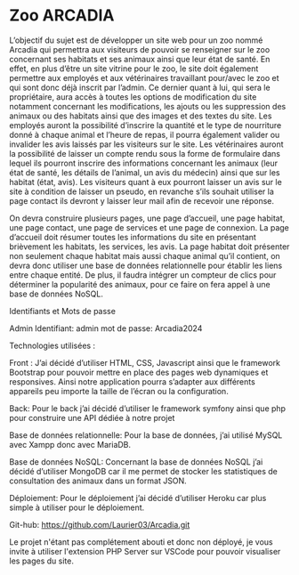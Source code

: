 # Zoo ARCADIA
L’objectif du sujet est de développer un site web pour un zoo nommé Arcadia qui
permettra aux visiteurs de pouvoir se renseigner sur le zoo concernant ses habitats et ses
animaux ainsi que leur état de santé. En effet, en plus d’être un site vitrine pour le zoo, le
site doit également permettre aux employés et aux vétérinaires travaillant pour/avec le
zoo et qui sont donc déjà inscrit par l’admin. Ce dernier quant à lui, qui sera le propriétaire,
aura accès à toutes les options de modification du site notamment concernant les
modifications, les ajouts ou les suppression des animaux ou des habitats ainsi que des
images et des textes du site. Les employés auront la possibilité d’inscrire la quantité et le
type de nourriture donné à chaque animal et l’heure de repas, il pourra également valider
ou invalider les avis laissés par les visiteurs sur le site. Les vétérinaires auront la possibilité
de laisser un compte rendu sous la forme de formulaire dans lequel ils pourront inscrire
des informations concernant les animaux (leur état de santé, les détails de l’animal, un avis
du médecin) ainsi que sur les habitat (état, avis). Les visiteurs quant à eux pourront laisser
un avis sur le site à condition de laisser un pseudo, en revanche s’ils souhait utiliser la page
contact ils devront y laisser leur mail afin de recevoir une réponse.

On devra construire plusieurs pages, une page d’accueil, une page habitat, une page
contact, une page de services et une page de connexion. La page d’accueil doit résumer 
toutes les informations du site en présentant brièvement les habitats, les services, les avis.
La page habitat doit présenter non seulement chaque habitat mais aussi chaque animal
qu’il contient, on devra donc utiliser une base de données relationnelle pour établir les
liens entre chaque entité. De plus, il faudra intégrer un compteur de clics pour déterminer
la popularité des animaux, pour ce faire on fera appel à une base de données NoSQL.

Identifiants et Mots de passe

Admin
Identifiant: admin
mot de passe: Arcadia2024

Technologies utilisées :

Front : 
J’ai décidé d’utiliser HTML, CSS, Javascript ainsi que le framework Bootstrap pour pouvoir mettre en place des pages web dynamiques et responsives. Ainsi notre application pourra s’adapter aux différents appareils peu importe la taille de l’écran ou la configuration.

Back:
Pour le back j’ai décidé d’utiliser le framework symfony ainsi que php pour construire une API dédiée à notre projet

Base de données relationnelle:
Pour la base de données, j’ai utilisé MySQL avec Xampp donc avec MariaDB.

Base de données NoSQL:
Concernant la base de données NoSQL j’ai décidé d’utiliser MongoDB car il me permet de stocker les statistiques de consultation des animaux dans un format JSON.

Déploiement:
Pour le déploiement j’ai décidé d’utiliser Heroku car plus simple à utiliser pour le déploiement.

Git-hub: https://github.com/Laurier03/Arcadia.git

Le projet n'étant pas complétement abouti et donc non déployé, je vous invite à utiliser l'extension PHP Server sur VSCode pour pouvoir visualiser les pages du site.